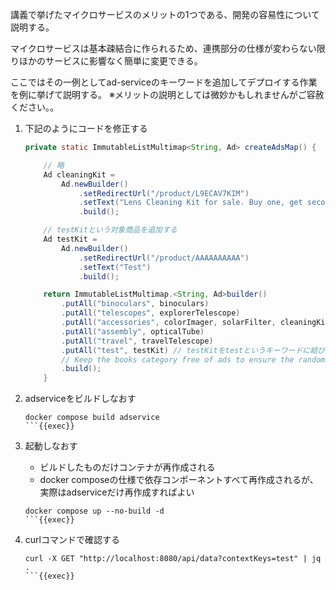 講義で挙げたマイクロサービスのメリットの1つである、開発の容易性について説明する。

マイクロサービスは基本疎結合に作られるため、連携部分の仕様が変わらない限りほかのサービスに影響なく簡単に変更できる。

ここではその一例としてad-serviceのキーワードを追加してデプロイする作業を例に挙げて説明する。
※メリットの説明としては微妙かもしれませんがご容赦ください。。

1. 下記のようにコードを修正する

    ```java
    private static ImmutableListMultimap<String, Ad> createAdsMap() {

        // 略
        Ad cleaningKit =
            Ad.newBuilder()
                .setRedirectUrl("/product/L9ECAV7KIM")
                .setText("Lens Cleaning Kit for sale. Buy one, get second one for free")
                .build();

        // testKitという対象商品を追加する
        Ad testKit =
            Ad.newBuilder()
                .setRedirectUrl("/product/AAAAAAAAAA")
                .setText("Test")
                .build();

        return ImmutableListMultimap.<String, Ad>builder()
            .putAll("binoculars", binoculars)
            .putAll("telescopes", explorerTelescope)
            .putAll("accessories", colorImager, solarFilter, cleaningKit)
            .putAll("assembly", opticalTube)
            .putAll("travel", travelTelescope)
            .putAll("test", testKit) // testKitをtestというキーワードに結び付ける
            // Keep the books category free of ads to ensure the random code branch is tested
            .build();
        }
    ```

1. adserviceをビルドしなおす
    ```
    docker compose build adservice
    ```{{exec}}

1. 起動しなおす
    - ビルドしたものだけコンテナが再作成される
    - docker composeの仕様で依存コンポーネントすべて再作成されるが、実際はadserviceだけ再作成すればよい
    ```
    docker compose up --no-build -d
    ```{{exec}}

1. curlコマンドで確認する
    ```
    curl -X GET "http://localhost:8080/api/data?contextKeys=test" | jq .
    ```{{exec}}